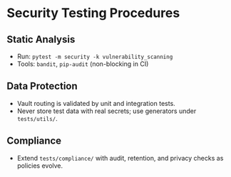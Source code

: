 # Security Testing Procedures

## Static Analysis

- Run: `pytest -m security -k vulnerability_scanning`
- Tools: `bandit`, `pip-audit` (non-blocking in CI)

## Data Protection

- Vault routing is validated by unit and integration tests.
- Never store test data with real secrets; use generators under `tests/utils/`.

## Compliance

- Extend `tests/compliance/` with audit, retention, and privacy checks as policies evolve.

